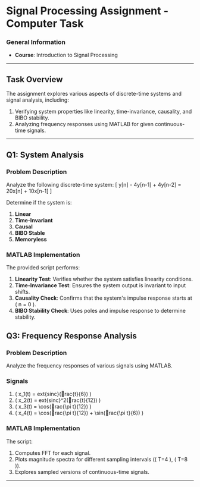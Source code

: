 
# Signal Processing Assignment - Computer Task

### General Information
- **Course**: Introduction to Signal Processing
---

## Task Overview
The assignment explores various aspects of discrete-time systems and signal analysis, including:
1. Verifying system properties like linearity, time-invariance, causality, and BIBO stability.
2. Analyzing frequency responses using MATLAB for given continuous-time signals.

---

## Q1: System Analysis

### Problem Description
Analyze the following discrete-time system:
\[ y[n] - 4y[n-1] + 4y[n-2] = 20x[n] + 10x[n-1] \]

Determine if the system is:
1. **Linear**
2. **Time-Invariant**
3. **Causal**
4. **BIBO Stable**
5. **Memoryless**

### MATLAB Implementation
The provided script performs:
1. **Linearity Test**: Verifies whether the system satisfies linearity conditions.
2. **Time-Invariance Test**: Ensures the system output is invariant to input shifts.
3. **Causality Check**: Confirms that the system's impulse response starts at \( n = 0 \).
4. **BIBO Stability Check**: Uses poles and impulse response to determine stability.

## Q3: Frequency Response Analysis

### Problem Description
Analyze the frequency responses of various signals using MATLAB.

### Signals
1. \( x_1(t) = 	ext{sinc}(rac{t}{6}) \)
2. \( x_2(t) = 	ext{sinc}^2(rac{t}{12}) \)
3. \( x_3(t) = \cos(rac{\pi t}{12}) \)
4. \( x_4(t) = \cos(rac{\pi t}{12}) + \sin(rac{\pi t}{6}) \)

### MATLAB Implementation
The script:
1. Computes FFT for each signal.
2. Plots magnitude spectra for different sampling intervals (\( T=4 \), \( T=8 \)).
3. Explores sampled versions of continuous-time signals.

---
